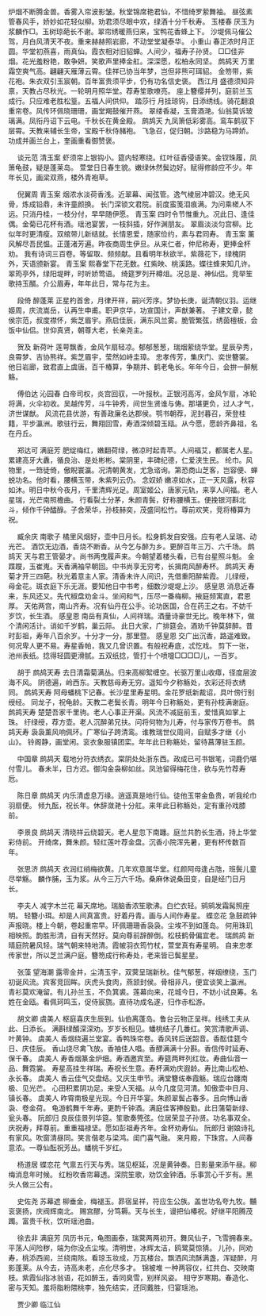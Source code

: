 <!-- { "loadSidebar": true } -->
炉烟不断腾金兽。香雾入帘波影皱。秋堂锦席艳君仙，不惜绮罗萦舞袖。 
昼弦素管春风手，娇妙如花轻似柳。劝君须尽眼中欢，绿酒十分千秋寿。 
玉楼春
厌玉为浆麟作□。玉树琼葩长不谢。翠帘绣暖燕归来，宝鸭花香蜂上下。 
沙堤佩马催公驾，月白风清天不夜。重来赫赫照岩廊，不动堂堂凝泰华。 
小重山
春正浓时月正圆。华堂初燕喜，雨真仙。霞衣相对旧貂蝉。人间少，福寿子孙贤。 
□□佳非烟。花光羞粉艳，敢争妍。笑歌声里捧金舡。深深愿，松柏永同坚。 
鹧鸪天
万里霜空爽气高。翩翩天雁薄云霄。佳祥已协当年梦，岂但非熊可珥貂。 
金笏带，紫花袍。朱衣双引玉宸朝。百年富贵须平步，仍有功名信史褒。 
西江月
盛德须知异禀，天教占尽秋光。一轮明月照华堂。荐寿笙歌嘹亮。 
座上簪缨并列，庭前兰玉成行。只应难老胜松篁。五福人间供仰。 
踏莎行
月挂琼钩，日添绣线。骑花翻浪重帘卷。风传环佩晓珊珊，画堂羯鼓催开燕。 
翠缕香凝，玉膏酒滟。仙翁莫诉玻璃满。凤衔丹诏下云电。千秋长在黄金殿。 
鹧鸪天
九凤箫低彩雾高。鸾车鹤驭下层霄。天教来辅长生帝，宝殿千秋侍赭袍。 
飞急召，促归朝。沙路稳为马蹄娇。功成并画兰台上，奎画重看御赞褒。 

　
谈元范
清玉案
虾须帘上银钩小。筵内轻寒绕。红叶征香侵语笑。金钗珠履，凤箫龟鼓，疑是蓬莱岛。 
萱堂日日春生貌。嫩绿休然鬓边好。赋得修龄应不少。年年长见，画梁双燕，楼外青袍草。 

　
倪翼周
青玉案
烟浓水淡荷香浅。近翠幕、闻弦管。逸气棱层冲碧汉。绝无风骨，炼成铅鼎，未许童颜换。 
长门深锁文君院。前度蛮笺泪痕满。为问乘槎人不远。只消丹桂，一枝分付，早早随伊愿。 
青玉案
四时令节惟重九。况此日、逢佳偶。金菊已花杯有酒。瑶池宴罢，一枝斜插，好作渊朋友。 
翠眉淡淡匀宫柳。比似年时更清瘦。双绾带儿新结就。长情恩爱，随家俭约，素与君同寿。 
青玉案
薰风解尽吾民愠。正蓬渚芳遍。昨夜商周生伊旦。从来仁者，仲尼称寿，更捧金杯劝。 
我有诗词三百卷。等留取、频频献。且看明年秋欲半。紫薇花下，绿槐阴外，天语颁新宴。 
青玉案
熙春堂下花无数。红紫映、桃溪路。蝶往蜂来知几许。翠筠亭外，绿阳堤畔，时听娇莺语。 
绮筵罗列开樽俎。况总是、神仙侣。竞举笙歌持玉醑。介公眉寿，年年此日，常与花为主。 

　
段倚
醉蓬莱
正星杓首舍，月律开祥，嗣兴芳序。梦协长庚，诞清朝仪羽。运继姬周，庆流嵩岳，认再生申甫。职尹京华，功宣国计，声猷兼著。 
子建文章，懿侯宗范，叔度襟怀，紫芝眉宇。燕启佳辰，满东风兰雾。脆管繁弦，绣茵檀板，会饭中仙侣。世仰真贤，朝尊大老，长亲尧主。 

　
贺及
新荷叶
莲萼飘香，金风乍扇轻凉。郁郁葱葱，瑞烟萦绕华堂。星辰孕秀，良霄梦、吉协熊祥。紫芝眉宇，莹然如峙圭璋。 
忠孝传芳，集庆门、奕世簪裳。他日岩廊，致君直上虞唐。百千椿算，争期并、鹤老龟长。年年今日，会拚一醉觥觞。 

　
傅伯达
沁园春
白帝司权，炎宫回驭，一叶报秋。正银河高泻，金风乍扇，冰轮将满，火伞初收。吴越传芳，斗牛钟秀，间世生贤谁与俦。那堪更负，过人才气，济世谋猷。 
风流花县优游，有善政廉名达郡侯。鹗书朝荐，泥封暮召，荣登桂籍，平步瀛洲。歌驻行云，舞翔回雪，寿酒深倾碧玉瓯。从今愿，愿龄齐鼻祖，名在丹丘。 

　
郑达可
满庭芳
肥绽梅红，嫩翻荷绿，微凉时起青苹。人间福艾，都属老人星。累建高牙大纛，循良治、是处彬彬。棠阴里，丰碑纪德，仁爱浃生民。 
纶巾。风物里，一筇徒倚，傲睨寰瀛。况清朝黄发，尤急谘询。第恐商山芝客，岂容便、蝉蜕功名。他时看，腰横玉带，朱紫列云仍。 
念奴娇
嫩凉如水，正一天风露，秋容如沐。明日中秋今夜月，千里清辉光足。周室姬公，唐家元轨，来享人间福。老人星瑞，光芒南照檐曲。 
行看裂土分茅，朱颜青鬓，好称腰横玉。便挽银河斟北斗，倾作千钟醽醁。子舍荣华，孙枝赫奕，茂盛同松竹。尊前欢笑，竞将椿算为祝。 

　
臧余庆
南歌子
橘里风烟好，壶中日月长。松身鹤发自安强。应有老人呈瑞、动光芒。 
酒饮无边酒，香烧不断香。从今乞与醉为乡。更醉百年三万、六千场。 
鹧鸪天
天与君王管晏才。尚书两曳履声来。今朝望着楼头看，已有台星照斗魁。 
金蹀躞，玉崔嵬。天香满袖早朝回。中书尚享无穷考，长揖南风醉寿杯。 
鹧鸪天
寿菊才开三四葩。秋光着意主人家。清香未许人间识，先借重阳醉紫霞。 
儿绿绶，母金花。斑衣庭下乐无涯。要知他日中书考，细数沙堤堤上沙。 
感皇恩
消息近春来，东风还又。先代椒盘劝金斗。坐间和气，压尽一番梅柳。掖庭频寓直，君恩厚。 
天佑两宫，南山齐寿。况有仙丹在公手。论功医国，合在药王之右。不妨千岁饮，长生酒。 
感皇恩
南岳有真仙，人间祥瑞。酒量诗豪世无比。晚年林下，做个清闲活计。诮如千岁鹤，巢云际。 
此日大家，广排筵会。酒劝千钟莫辞醉。昔时彭祖，寿年八百余岁。十分才一分，那里暨。 
感皇恩
交广出沉香，路遥难致。何况卑人更不易。寿星香帕，我又几曾识置。有般祝寿底，忒忔戏。 
剪下一张，池州表纸。捻得轻圆更滑腻。五双纸捻，管打十个喷嚏□□□□儿，一百岁。 

　
胡于
鹧鸪天寿
去日清霜菊满丛。归来高柳絮缠空。长驱万里山收瘴，径度层波海不风。 
阴德遍，岭西东。天教慈母寿无穷。遥知今夕称觞处，衣彩还将衣绣同。 
鹧鸪天寿
阿母蟠桃下记春。长沙星里寿星明。金花罗纸新裁诏，具叶傍行别绶经。 
同龙子，祝龟龄。天教二老鬓长青。明年今日称觞处，更有孙枝满谢庭。 
鹧鸪天寿
楚楚吾家千里驹。老人心事正开渠。风流不减庭前玉，爱惜真如掌上珠。 
纡绿绶，荐方壶。老人沉醉弟兄扶。问将何物为儿寿，付与家传万卷书。 
鹧鸪天寿
袅袅薰风响佩环。广寒仙子跨清鸾。谁教瑞世仪周间，自赋多才继《小山》。 
铃阁静，画堂闲。衮衣象服镇团栾。年年此日称觞处，留待菖薄驻玉颜。 

　
中国章
鹧鸪天
载地分符衣绣衣。棠阴处处浙东西。政成已可书银笔，词鹿仍堪付雪儿。 
春未半，日方迟。御沟金袅柳如丝。凤池留得梅花住，欲与先竹荐寿卮。 

　
陈日章
鹧鸪天
内乐清虚息万缘。逍遥真是地行仙。徒他玉带金鱼贵，听我纶巾羽扇便。 
倾九酝，祝长年。休辞潋滟十分舡。来年此日称觞处，定有重孙戏膝前。 

　
李景良
鹧鸪天
清晓祥云绕碧天。老人星忽下南躔。庭兰共酌长生酒，持上华堂彩侍前。 
开绮席，舞朱颜。轻红莲叶荐金盘。沉香小院浑先暑，更有杯传数百年。 

　
张思济
鹧鸪天
衣润红绡梅欲黄。几年欢意属华堂。红颜阿母逢占虺，班鬓儿童尽举觞。 
麟作脯，玉为浆。从今三万六千场。桑麻休说桑田变，自是经门日月长。 

　
李夫人
减字木兰花
幕天席地。瑞脑香浓笙歌沸。白纻衣轻。鹓鹓发霜髯照座明。 
轻簪小珥。却是人间真富贵。好着丹青。画与人间作寿星。 
蝶恋花
急鼓疏钟声报晓。楼上今朝，卷起重帘早。环佩珊珊香袅袅。尘埃不到如蓬岛。 
何用珠玑相映照。韵胜形清，自有天然好。莫向尊前辞醉倒。松枝鹤骨偏宜老。 
瑞鹧鸪
新晴庭院暑风轻。瑞气朝来特地清。霞帔羽衣筠竹杖，萱堂真有寿星明。 
自来忠孝传家世，所以芝兰满户庭。簪笏成行称寿处，老来皆已鬓星星。 

　
张藻
望海潮
露零金井，尘清玉宇，双蓂呈瑞新秋。佳气郁葱，祥烟缭绕，玉门初诞风流。宾客竞回眸。庆虎头食肉，燕颔封侯。骨相非凡，便宜谈笑上瀛洲。 
青衫莫欢淹留。有儿孙兰玉，不负箕裘。莲幕向来，花城今日，不妨小试良筹。名姓在金瓯。看佩珂鸣玉，促侍宸旒。直待功成名遂，归作赤松游。 

　
胡文卿
虞美人
枢庭喜庆生辰到。仙伯离蓬岛。鲁台云物正呈祥。线绣工夫从此、日添长。 
满斟绿醑深深劝。岁岁长相见。蟠桃结子几番红。笑赏清歌声调、叶黄钟。 
虞美人
香烟绕遍兰堂宴。香鸭珠帘卷。香风转后送韶音。香酝佳筵今日、庆佳辰。 
香山烧尽禽飞放。香袖佳人唱。香醪满满十分斟。香信传时延寿、保千春。 
虞美人
寿香烟篆金炉细。寿酒邀宾至。寿筵两畔列红妆。寿曲仙音一品、舞霓裳。 
寿星高挂生祥瑞。寿祝长生意。寿杯满劝庆遐龄。寿比南山松柏、永长春。 
虞美人
香云佳气交盘结。又庆生申节。满堂簪绂奉霞觞。瑞应台躔南极、见光芒。 
心田积累阴功足。来受人天福。从今几度见河清。知傲壶中日月、镇长春。 
虞美人
昨霄南极星光现。今日开华宴。朱颜翠鬓占春多。且向博山香袅、卷金荷。 
龟游鹤舞千年寿。更酌千钟酒。满庭佳客捧殷勤。此日蒲菊新绿、瓮头春。 
阮郎归
良辰佳景列华筵。笙歌奏筦弦。位居荣显子孙贤。功名事双全。 
庆祝寿，拜尊前。重重福禄坚。愿如彭祖寿齐年。金杯劝寿仙。 
阮郎归
谢娘诗礼有家风。吹窗清昼同。笑言偕老与梁鸿。闺门喜气融。 
来月殿，下珠宫。人间春意浓。一尊仙酝祝芳丛。蟠桃千岁红。 

　
杨道居
蝶恋花
气禀五行天与秀。瑞见枢延，况是黄钟奏。日影量来添午昼。柳梅消息年时候。 
红粉吹香帘幕透。深院笙歌，劝饮金钟酒。乐事赏心千岁有。黑头人做三公有。 

　
史佐尧
苏幕遮
柳垂金，梅褪玉。昴宿呈祥，符应生公族。盖世功名夸九牧。黼衮褒扬，庆阀辉南北。 
赐宫醪，分笃耨。天与长生，谩把仙椿祝。好继平阳腾茂躅。富贵千秋，饮听瑶池曲。 

　
徐去非
满庭芳
凤历书元，龟图画泰，瑞蓂两两初开。舞风仙子，飞雪拥春来。平荡人间险秽，端为你没点尘埃。清明世，冰辉太洁，鸥鹭莫惊猜。 
儿孙，同劝寿，桃添西阆，兰绕南陔。看琼玉妆成，万瓦楼台。飘洒风流酥满盏，浑疑醉，月影蓬莱。从今去，诗高未老，点化尽多才。 
锦被堆
一种两容仪，红共白、交映南枝。紫霞仙指冰翁语，花如醉玉，香同臭雪，别样风姿。 
相守岁寒期。春造化、密与天知。羞将脂粉隈桃李，独先结实，还同戴胜，归宴瑶池。 

　
贾少卿
临江仙
